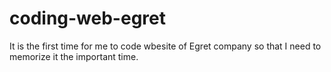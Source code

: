 # coding-web-egret
It is the first time for me to code wbesite of Egret company so that I need to memorize it the important time.
